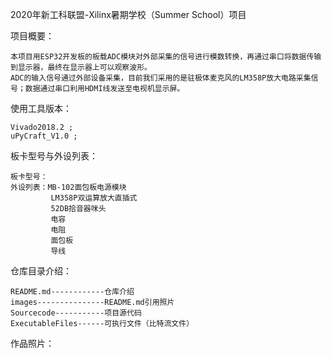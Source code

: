 2020年新工科联盟-Xilinx暑期学校（Summer School）项目


项目概要：

    本项目用ESP32开发板的板载ADC模块对外部采集的信号进行模数转换，再通过串口将数据传输到显示器，最终在显示器上可以观察波形。
    ADC的输入信号通过外部设备采集，目前我们采用的是驻极体麦克风的LM358P放大电路采集信号；数据通过串口利用HDMI线发送至电视机显示屏。

使用工具版本：

    Vivado2018.2 ;
    uPyCraft_V1.0 ; 
    
板卡型号与外设列表：

    板卡型号：
    外设列表：MB-102面包板电源模块
             LM358P双运算放大直插式
             52DB拾音器咪头
             电容
             电阻
             面包板
             导线

仓库目录介绍：

    README.md------------仓库介绍
    images---------------README.md引用照片
    Sourcecode-----------项目源代码
    ExecutableFiles------可执行文件（比特流文件）

作品照片：

